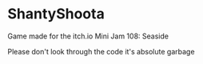 # ShantyShoota
Game made for the itch.io Mini Jam 108: Seaside

Please don't look through the code it's absolute garbage
